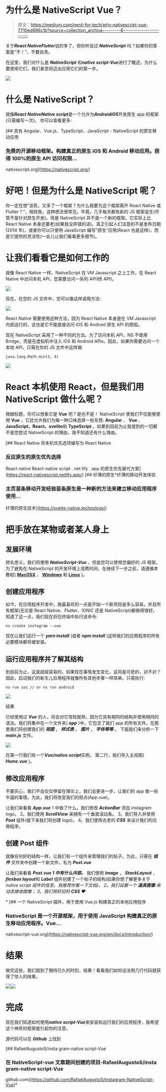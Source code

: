 # 为什么是 NativeScript Vue？

> 原文：<https://medium.com/nerd-for-tech/why-nativescript-vue-7710ed686c1b?source=collection_archive---------6----------------------->

关于***React Native******Flutter***说的多了，但你听说过 ***NativeScript*** 吗？如果你的答案是“不！”，不要自责。

在这里，我们对什么是 ***NativeScript*** 和***native script-Vue***进行了概述，为什么要使用它们，我们甚至将迈出应用它们的第一步。

![](img/4f323b79ca2b1f629403a712b6e59af2.png)

# 什么是 NativeScript？

就像***React Native******Native script***是一个允许为***Android******iOS***开发原生 app 的框架(只需编写一次)。
你可以查看更多:

[](https://nativescript.org/) [## 具有 Angular、Vue.js、TypeScript、JavaScript - NativeScript 的原生移动应用

### 免费的开源移动框架。构建真正的原生 iOS 和 Android 移动应用。获得 100%的原生 API 访问权限…

nativescript.org](https://nativescript.org/) 

# 好吧！但是为什么是 NativeScript 呢？

你一定在想“该死，又多了一个框架？为什么我要为这个框架离开 React Native 或 Flutter？”，相信我，这种想法很常见。毕竟，几乎每天都有新的 JS 框架诞生(尽管不是针对原生开发)。但是 NativeScript 并不是一个新的框架。它实际上比 React Native 本身还要老(如果我没弄错的话)。真正引起人们注意的不是发布日期(2014 年)，或者你可以只使用 JavaScript 编写“原生”应用(React 也是这样)，而是它提供的灵活性(一会儿让我们看看更多细节)。

# 让我们看看它是如何工作的

就像 React Native 一样，NativeScript 在 VM Javascript 之上工作，在 React Native 中访问本机 API，您需要访问一系列 API(桥 API)。

![](img/803805b5d7cedab5fd41d5f362af256d.png)

现在，在您的 JS 文件中，您可以像这样调用方法:

![](img/6d143dad0931db6a73b4d5d7289d6230.png)

React Native 需要使用这种方法，因为 React Native 本身是在 VM Javascript 内部运行的，这也是它不能直接访问 iOS 和 Android 原生 API 的原因。

现在 NativeScript 采用了一种不同的方法。为了访问本机 API，NS 不使用 Bridge，而是在虚拟机中注入 iOS 和 Android APIs。因此，如果你需要访问一个本地 API，只需在你的 JS 文件中这样做:

```
java.lang.Math.min(3, 4)
```

![](img/9c087d347456eb18269c1f76499bf714.png)

# React 本机使用 React，但是我们用 NativeScript 做什么呢？

根据标题，你可以想象它是 **Vue** 吧？是也不是！
NativeScript 使我们不仅能够使用 **Vue** ，它还允许我们为每一种口味选择一些东西: **Angular** 、 **Vue** 、 **JavaScript、React、svelite**和 **TypeScript** 。如果到目前为止我提到的一切都不是您尝试 NativeScript 的理由，我不知道还有什么理由。

 [## React Native 将本机优先选项编写为 React Native

### 反应原生的原生优先选择

React native React-native script . net lify . app 的原生优先替代方案](https://react-nativescript.netlify.app/) [](https://svelte-native.technology/) [## 纤薄的原生*纤薄的移动开发体验

### 主页苗条移动开发经验苗条原生是一种新的方法来建立移动应用程序使用…

纤薄的原生技术](https://svelte-native.technology/) 

# 把手放在某物或者某人身上

## 发展环境

顾名思义，我们将使用 ***NativeScript-Vue*** ，但是您可以使用您偏好的 JS 框架。
为了避免在 NativeScript 的开发环境上浪费时间，在继续下一步之前，请遵循本教程( [**MacOSX**](https://docs.nativescript.org/start/ns-setup-os-x) ， [**Windows**](https://docs.nativescript.org/start/ns-setup-win) 和 [**Linux**](https://docs.nativescript.org/start/ns-setup-linux) )。

## 创建应用程序

如今，在应用程序开发中，我最喜欢的一点是开始一个新项目是多么容易，并且所有框架(无论是 React Native、Flutter、IONIC 还是 NativeScript)都做得很好。知道了这一点，我们现在将在终端中执行该命令:

```
ns create instagram --vue
```

现在让我们运行一个 ***yarn install*** (或者 ***npm install*** )这样我们的应用程序的所有必要模块都将被安装。

## 运行应用程序并了解其结构

到目前为止，这是超级容易的，如果现在事情发生变化，这将是可悲的，对不对？因此，启动我们的新生儿应用程序就像所有其他步骤一样简单。只需执行:

```
ns run ios // or ns run android
```

![](img/3b48342de825f494b38d742e669b3812.png)

结果

已经使用过 ***Vue*** 的人，将会对它驾轻就熟，因为它具有相同的结构并使用相同的语法。我们将集中在一个文件夹( ***app*** )中，它包含了我们 app 的所有文件。在那里我们将创建我们的 ***视图*** ， ***样式表*** ， ***图片*** ， ***字体等等*** 。
下面我们来分析一下 ***main.js*** 文件。

![](img/e000c6153728bbf2d8a478cce6bf6feb.png)

在第一行我们有一个***Vue/native script***实例。
第二行，我们导入主视图( ***Home.vue*** )。

## 修改应用程序

不要灰心，我们不会仅仅停留在理论上，我们会更进一步，让我们的 app 做一些牛逼的事情。为此，我们将改变我们的观点(App.vue)。

让我们来看看 ***App.vue***
1 中做了什么。我们修改 ***ActionBar*** 添加 instagram logo。
2。我们使用 ***ScrollView*** 来拥有一个垂直滚动条。
3。我们导入并使用 ***Post*** 组件(接下来我们将创建 logo)。
4。我们使用古老的 ***CSS*** 来设计我们的应用程序。

## 创建 Post 组件

就像任何好的结构一样，让我们有一个组件来管理我们的帖子。为此，只需在 ***组件*** 文件夹中创建一个新文件，名为 ***Post.vue***

让我们来看看 ***Post.vue
1 中有什么内容。*** 我们使用 ***Image*** ， ***StackLayout*** ，***flexbox layout***和 ***Label*** 组件创建了一个帖子的结构(如果你想了解更多关于*native script 组件的信息，我推荐你看一下文档)。
2。我们设置一个 ***道具图像*** 来动态接收图像；
3。我们用好旧的 ***CSS*** ❤*

*[](https://nativescript-vue.org/en/docs/introduction/) [## 一个 NativeScript 插件，用于使用 Vue.js 构建真正的本地应用程序

### NativeScript 是一个开源框架，用于使用 JavaScript 构建真正的原生移动应用程序。Vue…

nativescript-vue.org](https://nativescript-vue.org/en/docs/introduction/) 

# 结果

做完这些，我们就到了期待已久的时刻，结果！看看我们如何设法用几行代码就获得了惊人的结果。

![](img/49733119772ebfa8abbe2c501a8d8eae.png)![](img/d4e3d3d609286f4690464acab79a24d6.png)

# **完成**

现在我们知道如何使用***native script-Vue***来安装和运行我们的应用程序，我希望这个神奇的框架能引起你的注意。

源代码可以在 ***Github*** 上找到

[](https://github.com/RafaelAugustoS/Instagram-NativeScript-Vue) [## RafaelAugustoS/insta gram-native script-Vue

### 在 NativeScript-vue 文章期间创建的项目-RafaelAugustoS/insta gram-native script-Vue

github.com](https://github.com/RafaelAugustoS/Instagram-NativeScript-Vue)*